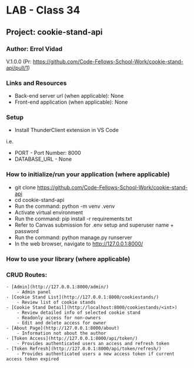 # LAB - Class 34

## Project: cookie-stand-api

### Author: Errol Vidad
V.1.0.0 (Pr: https://github.com/Code-Fellows-School-Work/cookie-stand-api/pull/1)

### Links and Resources
- Back-end server url (when applicable): None
- Front-end application (when applicable): None

### Setup
- Install ThunderClient extension in VS Code

i.e.

- PORT - Port Number: 8000
- DATABASE_URL - None

### How to initialize/run your application (where applicable)

- git clone https://github.com/Code-Fellows-School-Work/cookie-stand-api
- cd cookie-stand-api
- Run the command: python -m venv .venv
- Activate virtual environment
- Run the command: pip install -r requirements.txt
- Refer to Canvas submission for .env setup and superuser name + password
- Run the command: python manage.py runserver
- In the web browser, navigate to http://127.0.0.1:8000/

### How to use your library (where applicable)

### CRUD Routes:

    - [Admin](http://127.0.0.1:8000/admin/)
        - Admin panel
    - [Cookie Stand List](http://127.0.0.1:8000/cookiestands/)
        - Review list of cookie stands
    - [Cookie Stand Detail](http://localhost:8000/cookiestands/<int>)
        - Review detailed info of selected cookie stand
        - Readonly access for non-owners
        - Edit and delete access for owner
    - [About Page](http://127.0.0.1:8000/about)
        - Information not about the author
    - [Token Access](http://127.0.0.1:8000/api/token/)
        - Provides authenticated users an access and refresh token
    - [Token Refresh](http://127.0.0.1:8000/api/token/refresh/)
        - Provides authenticated users a new access token if current access token expired








